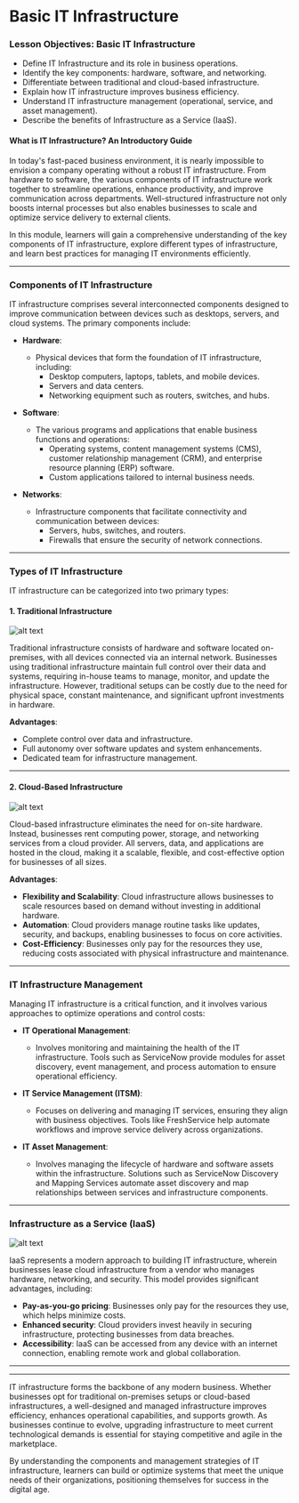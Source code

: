 # Basic IT Infrastructure

### **Lesson Objectives: Basic IT Infrastructure**

- Define IT Infrastructure and its role in business operations.
- Identify the key components: hardware, software, and networking.
- Differentiate between traditional and cloud-based infrastructure.
- Explain how IT infrastructure improves business efficiency.
- Understand IT infrastructure management (operational, service, and asset management).
- Describe the benefits of Infrastructure as a Service (IaaS).


#### **What is IT Infrastructure? An Introductory Guide**

In today's fast-paced business environment, it is nearly impossible to envision a company operating without a robust IT infrastructure. From hardware to software, the various components of IT infrastructure work together to streamline operations, enhance productivity, and improve communication across departments. Well-structured infrastructure not only boosts internal processes but also enables businesses to scale and optimize service delivery to external clients.

In this module, learners will gain a comprehensive understanding of the key components of IT infrastructure, explore different types of infrastructure, and learn best practices for managing IT environments efficiently.

---

### **Components of IT Infrastructure**

IT infrastructure comprises several interconnected components designed to improve communication between devices such as desktops, servers, and cloud systems. The primary components include:

- **Hardware**:
  - Physical devices that form the foundation of IT infrastructure, including:
    - Desktop computers, laptops, tablets, and mobile devices.
    - Servers and data centers.
    - Networking equipment such as routers, switches, and hubs.

- **Software**:
  - The various programs and applications that enable business functions and operations:
    - Operating systems, content management systems (CMS), customer relationship management (CRM), and enterprise resource planning (ERP) software.
    - Custom applications tailored to internal business needs.

- **Networks**:
  - Infrastructure components that facilitate connectivity and communication between devices:
    - Servers, hubs, switches, and routers.
    - Firewalls that ensure the security of network connections.

---

### **Types of IT Infrastructure**

IT infrastructure can be categorized into two primary types:

#### **1. Traditional Infrastructure**

![alt text](image.png)

Traditional infrastructure consists of hardware and software located on-premises, with all devices connected via an internal network. Businesses using traditional infrastructure maintain full control over their data and systems, requiring in-house teams to manage, monitor, and update the infrastructure. However, traditional setups can be costly due to the need for physical space, constant maintenance, and significant upfront investments in hardware.

**Advantages**:
- Complete control over data and infrastructure.
- Full autonomy over software updates and system enhancements.
- Dedicated team for infrastructure management.

---

#### **2. Cloud-Based Infrastructure**

![alt text](image-1.png)

Cloud-based infrastructure eliminates the need for on-site hardware. Instead, businesses rent computing power, storage, and networking services from a cloud provider. All servers, data, and applications are hosted in the cloud, making it a scalable, flexible, and cost-effective option for businesses of all sizes.

**Advantages**:
- **Flexibility and Scalability**: Cloud infrastructure allows businesses to scale resources based on demand without investing in additional hardware.
- **Automation**: Cloud providers manage routine tasks like updates, security, and backups, enabling businesses to focus on core activities.
- **Cost-Efficiency**: Businesses only pay for the resources they use, reducing costs associated with physical infrastructure and maintenance.

---

### **IT Infrastructure Management**

Managing IT infrastructure is a critical function, and it involves various approaches to optimize operations and control costs:

- **IT Operational Management**:
  - Involves monitoring and maintaining the health of the IT infrastructure. Tools such as ServiceNow provide modules for asset discovery, event management, and process automation to ensure operational efficiency.
  
- **IT Service Management (ITSM)**:
  - Focuses on delivering and managing IT services, ensuring they align with business objectives. Tools like FreshService help automate workflows and improve service delivery across organizations.

- **IT Asset Management**:
  - Involves managing the lifecycle of hardware and software assets within the infrastructure. Solutions such as ServiceNow Discovery and Mapping Services automate asset discovery and map relationships between services and infrastructure components.

---

### **Infrastructure as a Service (IaaS)**

![alt text](image-2.png)

IaaS represents a modern approach to building IT infrastructure, wherein businesses lease cloud infrastructure from a vendor who manages hardware, networking, and security. This model provides significant advantages, including:

- **Pay-as-you-go pricing**: Businesses only pay for the resources they use, which helps minimize costs.
- **Enhanced security**: Cloud providers invest heavily in securing infrastructure, protecting businesses from data breaches.
- **Accessibility**: IaaS can be accessed from any device with an internet connection, enabling remote work and global collaboration.

---
---

IT infrastructure forms the backbone of any modern business. Whether businesses opt for traditional on-premises setups or cloud-based infrastructures, a well-designed and managed infrastructure improves efficiency, enhances operational capabilities, and supports growth. As businesses continue to evolve, upgrading infrastructure to meet current technological demands is essential for staying competitive and agile in the marketplace.

By understanding the components and management strategies of IT infrastructure, learners can build or optimize systems that meet the unique needs of their organizations, positioning themselves for success in the digital age.